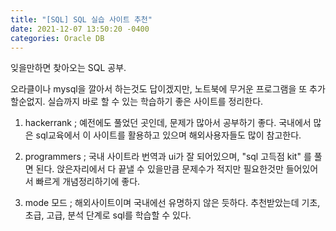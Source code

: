 ```yaml
---
title: "[SQL] SQL 실습 사이트 추천"
date: 2021-12-07 13:50:20 -0400
categories: Oracle DB
---
```


잊을만하면 찾아오는 SQL 공부.

오라클이나 mysql을 깔아서 하는것도 답이겠지만, 노트북에 무거운 프로그램을 또 추가할순없지.
실습까지 바로 할 수 있는 학습하기 좋은 사이트를 정리한다.

1. hackerrank
; 예전에도 풀었던 곳인데, 문제가 많아서 공부하기 좋다. 국내에서 많은 sql교육에서 이 사이트를 활용하고 있으며 해외사용자들도 많이 참고한다.


2. programmers
; 국내 사이트라 번역과 ui가 잘 되어있으며, "sql 고득점 kit" 를 풀면 된다. 앉은자리에서 다 끝낼 수 있을만큼 문제수가 적지만 필요한것만 들어있어서 빠르게 개념정리하기에 좋다.


3. mode 모드
; 해외사이트이며 국내에선 유명하지 않은 듯하다. 추천받았는데 기초, 초급, 고급, 분석 단계로 sql를 학습할 수 있다.


